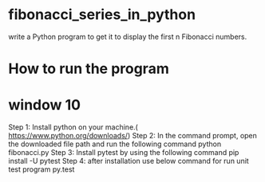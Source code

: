 # fibonacci_series_in_python
write a Python program to get it to display the first n Fibonacci numbers.

# How to run the program
# window 10
Step 1: Install python on your machine.( https://www.python.org/downloads/)
Step 2: In the command prompt, open the downloaded file path and run the following command
  python fibonacci.py
Step 3: Install pytest by using the following command
  pip install -U pytest
Step 4: after installation use below command for run unit test program
  py.test
